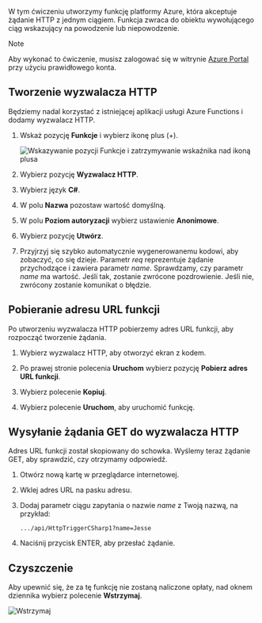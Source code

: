 W tym ćwiczeniu utworzymy funkcję platformy Azure, która akceptuje żądanie HTTP z jednym ciągiem. Funkcja zwraca do obiektu wywołującego ciąg wskazujący na powodzenie lub niepowodzenie.

> [!NOTE]
> Aby wykonać to ćwiczenie, musisz zalogować się w witrynie [Azure Portal](https://portal.azure.com/) przy użyciu prawidłowego konta.

## <a name="create-an-http-trigger"></a>Tworzenie wyzwalacza HTTP

Będziemy nadal korzystać z istniejącej aplikacji usługi Azure Functions i dodamy wyzwalacz HTTP.

1. Wskaż pozycję **Funkcje** i wybierz ikonę plus (+).

    ![Wskazywanie pozycji Funkcje i zatrzymywanie wskaźnika nad ikoną plusa](../media-drafts/4-hover-function.png)

1. Wybierz pozycję **Wyzwalacz HTTP**.

1. Wybierz język **C#**. 

1. W polu **Nazwa** pozostaw wartość domyślną.

1. W polu **Poziom autoryzacji** wybierz ustawienie **Anonimowe**.

1. Wybierz pozycję **Utwórz**.

1. Przyjrzyj się szybko automatycznie wygenerowanemu kodowi, aby zobaczyć, co się dzieje. Parametr *req* reprezentuje żądanie przychodzące i zawiera parametr *name*. Sprawdzamy, czy parametr *name* ma wartość. Jeśli tak, zostanie zwrócone pozdrowienie. Jeśli nie, zwrócony zostanie komunikat o błędzie.

## <a name="get-your-function-url"></a>Pobieranie adresu URL funkcji

Po utworzeniu wyzwalacza HTTP pobierzemy adres URL funkcji, aby rozpocząć tworzenie żądania.

1. Wybierz wyzwalacz HTTP, aby otworzyć ekran z kodem.

1. Po prawej stronie polecenia **Uruchom** wybierz pozycję **Pobierz adres URL funkcji**.

1. Wybierz polecenie **Kopiuj**.

1. Wybierz polecenie **Uruchom**, aby uruchomić funkcję.

## <a name="issue-a-get-request-to-your-http-trigger"></a>Wysyłanie żądania GET do wyzwalacza HTTP

Adres URL funkcji został skopiowany do schowka. Wyślemy teraz żądanie GET, aby sprawdzić, czy otrzymamy odpowiedź.

1. Otwórz nową kartę w przeglądarce internetowej.

1. Wklej adres URL na pasku adresu.

1. Dodaj parametr ciągu zapytania o nazwie *name* z Twoją nazwą, na przykład:

    ```
    .../api/HttpTriggerCSharp1?name=Jesse
    ```

1. Naciśnij przycisk ENTER, aby przesłać żądanie.

## <a name="clean-up"></a>Czyszczenie

Aby upewnić się, że za tę funkcję nie zostaną naliczone opłaty, nad oknem dziennika wybierz polecenie **Wstrzymaj**.

![Wstrzymaj](../media-drafts/4-pause-timer.png)


